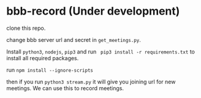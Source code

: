 # bbb-record (Under development)
clone this repo.

change bbb server url and secret in `get_meetings.py`.

Install `python3`, `nodejs`, `pip3` and run ` pip3 install -r requirements.txt` to install all required packages.

run `npm install --ignore-scripts`

then if you run `python3 stream.py` it will give you joining url for new meetings. We can use this to record meetings.


